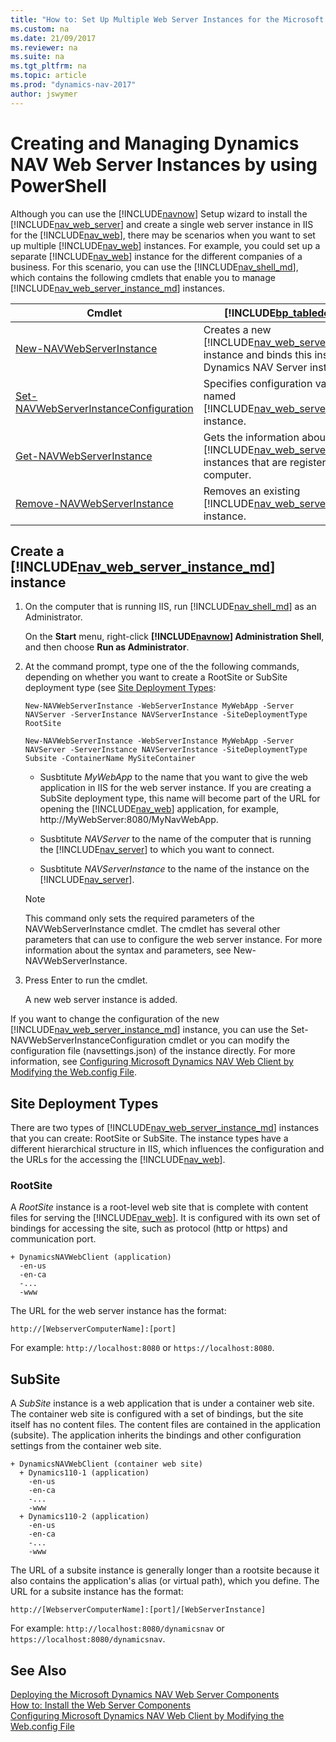 ```yaml
---
title: "How to: Set Up Multiple Web Server Instances for the Microsoft Dynamics NAV Web Client"
ms.custom: na
ms.date: 21/09/2017
ms.reviewer: na
ms.suite: na
ms.tgt_pltfrm: na
ms.topic: article
ms.prod: "dynamics-nav-2017"
author: jswymer
---
```

# Creating and Managing Dynamics NAV Web Server Instances by using PowerShell
Although you can use the [!INCLUDE[navnow](includes/navnow_md.md)] Setup wizard to install the [!INCLUDE[nav_web_server](includes/nav_web_server_md.md)] and create a single web server instance in IIS for the [!INCLUDE[nav_web](includes/nav_web_md.md)], there may be scenarios when you want to set up multiple [!INCLUDE[nav_web](includes/nav_web_md.md)] instances. For example, you could set up a separate [!INCLUDE[nav_web](includes/nav_web_md.md)] instance for the different companies of a business. For this scenario, you can use the [!INCLUDE[nav_shell_md](includes/nav_shell_md.md)], which contains the following cmdlets that enable you to manage  [!INCLUDE[nav_web_server_instance_md](includes/nav_web_server_instance_md.md)] instances.

|Cmdlet|[!INCLUDE[bp_tabledescription](includes/bp_tabledescription_md.md)]|
|------------|---------------------------------------|
|[New-NAVWebServerInstance](Microsoft.Dynamics.NAV.Management/New-NAVWebServerInstance.md)|Creates a new [!INCLUDE[nav_web_server_instance_md](includes/nav_web_server_instance_md.md)] instance and binds this instance to a Dynamics NAV Server instance. |
|[Set-NAVWebServerInstanceConfiguration](Microsoft.Dynamics.NAV.Management/Set-NAVWebServerInstanceConfiguration.md)|Specifies configuration values for a named [!INCLUDE[nav_web_server_instance_md](includes/nav_web_server_instance_md.md)] instance.|
|[Get-NAVWebServerInstance](Microsoft.Dynamics.NAV.Management/Get-NAVWebServerInstance.md)|Gets the information about the [!INCLUDE[nav_web_server_instance_md](includes/nav_web_server_instance_md.md)] instances that are registered on a computer.|
|[Remove-NAVWebServerInstance](Microsoft.Dynamics.NAV.Management/Remove-NAVWebServerInstance.md)| Removes an existing [!INCLUDE[nav_web_server_instance_md](includes/nav_web_server_instance_md.md)] instance.|  

## Create a [!INCLUDE[nav_web_server_instance_md](includes/nav_web_server_instance_md.md)] instance
1.  On the computer that is running IIS, run [!INCLUDE[nav_shell_md](includes/nav_shell_md.md)] as an Administrator.  
  
     On the **Start** menu, right-click **[!INCLUDE[navnow](includes/navnow_md.md)] Administration Shell**, and then choose **Run as Administrator**.  
  
2.  At the command prompt, type one of the the following commands, depending on whether you want to create a RootSite or SubSite deployment type (see [Site Deployment Types](How-to--Set-Up-Multiple-Web-Server-Instances-for-the-Microsoft-Dynamics-NAV-Web-Client.md#WebClientonIIS):  
  
    ```  
    New-NAVWebServerInstance -WebServerInstance MyWebApp -Server NAVServer -ServerInstance NAVServerInstance -SiteDeploymentType RootSite
    ```  

    ```  
    New-NAVWebServerInstance -WebServerInstance MyWebApp -Server NAVServer -ServerInstance NAVServerInstance -SiteDeploymentType Subsite -ContainerName MySiteContainer
    ```  
  
    -   Susbtitute *MyWebApp* to the name that you want to give the web application in IIS for the web server instance. If you are creating a SubSite deployment type, this name will become part of the URL for opening the [!INCLUDE[nav_web](includes/nav_web_md.md)] application, for example, http://MyWebServer:8080/MyNavWebApp.  
  
    -   Susbtitute *NAVServer* to the name of the computer that is running the [!INCLUDE[nav_server](includes/nav_server_md.md)] to which you want to connect.  
  
    -   Susbtitute *NAVServerInstance* to the name of the instance on the [!INCLUDE[nav_server](includes/nav_server_md.md)]. 

    > [!NOTE]  
    >  This command only sets the required parameters of the NAVWebServerInstance cmdlet. The cmdlet has several other parameters that can use to configure the web server instance. For more information about the syntax and parameters, see New-NAVWebServerInstance.  
  
4.  Press Enter to run the cmdlet.  
  
     A new web server instance is added.  
  
If you want to change the configuration of the new [!INCLUDE[nav_web_server_instance_md](includes/nav_web_server_instance_md.md)] instance, you can use the Set-NAVWebServerInstanceConfiguration cmdlet or you can modify the configuration file (navsettings.json) of the instance directly. For more information, see [Configuring Microsoft Dynamics NAV Web Client by Modifying the Web.config File](Configuring-Microsoft-Dynamics-NAV-Web-Client-by-Modifying-the-Web.config-File.md).  

## <a name="WebClientonIIS"></a>Site Deployment Types
There are two types of [!INCLUDE[nav_web_server_instance_md](includes/nav_web_server_instance_md.md)] instances that you can create: RootSite or SubSite. The instance types have a different hierarchical structure in IIS, which influences the configuration and the URLs for the accessing the [!INCLUDE[nav_web](includes/nav_web_md.md)].
 
### RootSite
A *RootSite* instance is a root-level web site that is complete with content files for serving the [!INCLUDE[nav_web](includes/nav_web_md.md)]. It is  configured with its own set of bindings for accessing the site, such as protocol (http or https) and communication port.

```
+ DynamicsNAVWebClient (application)
  -en-us
  -en-ca
  -...
  -www
```
The URL for the web server instance has the format:

`http://[WebserverComputerName]:[port]`

For example: `http://localhost:8080` or `https://localhost:8080`. 

## SubSite
A *SubSite* instance is a web application that is under a container web site. The container web site is configured with a set of bindings, but the site itself has no content files. The content files are contained in the application (subsite). The application inherits the bindings and other configuration settings from the container web site.

```
+ DynamicsNAVWebClient (container web site)
  + Dynamics110-1 (application)
    -en-us
    -en-ca
    -...
    -www
  + Dynamics110-2 (application)
    -en-us
    -en-ca
    -...
    -www    
```

The URL of a subsite instance is generally longer than a rootsite because it also contains the application's alias (or virtual path), which you define. The URL for a subsite instance has the format:

`http://[WebserverComputerName]:[port]/[WebServerInstance]`

For example: `http://localhost:8080/dynamicsnav` or `https://localhost:8080/dynamicsnav`. 


  
## See Also  
 [Deploying the Microsoft Dynamics NAV Web Server Components](Deploying-the-Microsoft-Dynamics-NAV-Web-Server-Components.md)   
 [How to: Install the Web Server Components](How-to--Install-the-Web-Server-Components.md)   
 [Configuring Microsoft Dynamics NAV Web Client by Modifying the Web.config File](Configuring-Microsoft-Dynamics-NAV-Web-Client-by-Modifying-the-Web.config-File.md)